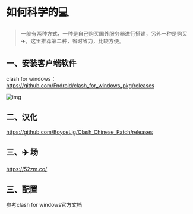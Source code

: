 # 如何科学的💻

> 一般有两种方式，一种是自己购买国外服务器进行搭建，另外一种是购买✈️，这里推荐第二种，省时省力，比较方便。



## 一、安装客户端软件

clash for windows：https://github.com/Fndroid/clash_for_windows_pkg/releases

![img](https://cdn.nlark.com/yuque/0/2023/png/258870/1674486372748-0c480795-96dd-459c-8682-1365bfee65e9.png)

## 二、汉化

https://github.com/BoyceLig/Clash_Chinese_Patch/releases	





## 三、✈️ 场

https://52zm.co/





## 三、配置

参考clash for windows官方文档
